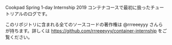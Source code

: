 Cookpad Spring 1-day Internship 2019 コンテナコースで最初に扱ったチュートリアルのログです。

このリポジトリに含まれる全てのソースコードの著作権は @rrreeeyyy さんらが持ちます。詳しくは <https://github.com/rrreeeyyy/container-internship> をご覧ください。
